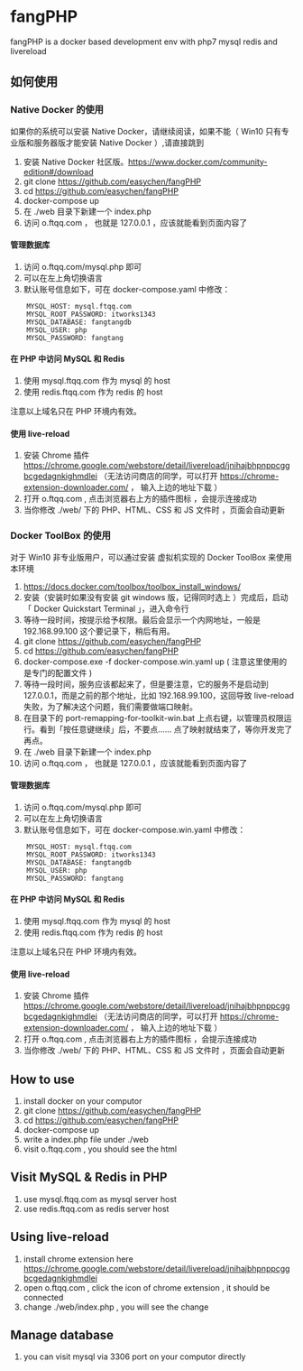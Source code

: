 # fangPHP
fangPHP is a docker based development env with php7 mysql redis and livereload

## 如何使用

### Native Docker 的使用

如果你的系统可以安装 Native Docker，请继续阅读，如果不能（ Win10 只有专业版和服务器版才能安装 Native Docker ）,请直接跳到

1. 安装 Native Docker 社区版。https://www.docker.com/community-edition#/download
1. git clone https://github.com/easychen/fangPHP
1. cd https://github.com/easychen/fangPHP
1. docker-compose up
1. 在 ./web 目录下新建一个 index.php
1. 访问 o.ftqq.com ， 也就是 127.0.0.1 ，应该就能看到页面内容了

#### 管理数据库

1. 访问 o.ftqq.com/mysql.php 即可
1. 可以在左上角切换语言
1. 默认账号信息如下，可在 docker-compose.yaml 中修改：
```
    MYSQL_HOST: mysql.ftqq.com
    MYSQL_ROOT_PASSWORD: itworks1343
    MYSQL_DATABASE: fangtangdb
    MYSQL_USER: php
    MYSQL_PASSWORD: fangtang
```

#### 在 PHP 中访问 MySQL 和 Redis 

1. 使用 mysql.ftqq.com 作为 mysql 的 host
1. 使用 redis.ftqq.com 作为 redis 的 host

注意以上域名只在 PHP 环境内有效。

#### 使用 live-reload

1. 安装 Chrome 插件 https://chrome.google.com/webstore/detail/livereload/jnihajbhpnppcggbcgedagnkighmdlei （无法访问商店的同学，可以打开 https://chrome-extension-downloader.com/ ， 输入上边的地址下载 ）
1. 打开 o.ftqq.com , 点击浏览器右上方的插件图标 ，会提示连接成功
1. 当你修改 ./web/ 下的 PHP、HTML、CSS 和 JS 文件时 ，页面会自动更新


### Docker ToolBox 的使用

对于 Win10 非专业版用户，可以通过安装 虚拟机实现的 Docker ToolBox 来使用本环境

1. https://docs.docker.com/toolbox/toolbox_install_windows/
1. 安装（安装时如果没有安装 git windows 版，记得同时选上 ）完成后，启动「 Docker Quickstart Terminal 」，进入命令行
1. 等待一段时间，按提示给予权限。最后会显示一个内网地址，一般是 192.168.99.100 这个要记录下，稍后有用。
1. git clone https://github.com/easychen/fangPHP
1. cd https://github.com/easychen/fangPHP
1. docker-compose.exe -f docker-compose.win.yaml up ( 注意这里使用的是专门的配置文件 )
1. 等待一段时间，服务应该都起来了，但是要注意，它的服务不是启动到 127.0.0.1，而是之前的那个地址，比如 192.168.99.100，这回导致 live-reload 失败，为了解决这个问题，我们需要做端口映射。
1. 在目录下的 port-remapping-for-toolkit-win.bat 上点右键，以管理员权限运行。看到「按任意键继续」后，不要点…… 点了映射就结束了，等你开发完了再点。
1. 在 ./web 目录下新建一个 index.php
1. 访问 o.ftqq.com ， 也就是 127.0.0.1 ，应该就能看到页面内容了

#### 管理数据库

1. 访问 o.ftqq.com/mysql.php 即可
1. 可以在左上角切换语言
1. 默认账号信息如下，可在 docker-compose.win.yaml 中修改：
```
    MYSQL_HOST: mysql.ftqq.com
    MYSQL_ROOT_PASSWORD: itworks1343
    MYSQL_DATABASE: fangtangdb
    MYSQL_USER: php
    MYSQL_PASSWORD: fangtang
```

#### 在 PHP 中访问 MySQL 和 Redis 

1. 使用 mysql.ftqq.com 作为 mysql 的 host
1. 使用 redis.ftqq.com 作为 redis 的 host

注意以上域名只在 PHP 环境内有效。

#### 使用 live-reload

1. 安装 Chrome 插件 https://chrome.google.com/webstore/detail/livereload/jnihajbhpnppcggbcgedagnkighmdlei （无法访问商店的同学，可以打开 https://chrome-extension-downloader.com/ ， 输入上边的地址下载 ）
1. 打开 o.ftqq.com , 点击浏览器右上方的插件图标 ，会提示连接成功
1. 当你修改 ./web/ 下的 PHP、HTML、CSS 和 JS 文件时 ，页面会自动更新



## How to use

1. install docker on your computor
1. git clone https://github.com/easychen/fangPHP
1. cd https://github.com/easychen/fangPHP
1. docker-compose up
1. write a index.php file under ./web
1. visit o.ftqq.com , you should see the html

## Visit MySQL & Redis in PHP

1. use mysql.ftqq.com as mysql server host
1. use redis.ftqq.com as redis server host

## Using live-reload

1. install chrome extension here https://chrome.google.com/webstore/detail/livereload/jnihajbhpnppcggbcgedagnkighmdlei
1. open o.ftqq.com , click the icon of chrome extension , it should be connected
1. change ./web/index.php , you will see the change

## Manage database

1. you can visit mysql via 3306 port on your computor directly

